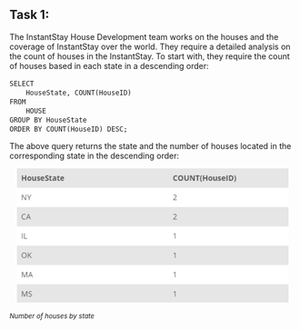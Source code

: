 ## Task 1:

The InstantStay House Development team works on the houses and the coverage of InstantStay over the world. They require a detailed analysis on the count of houses in the InstantStay. To start with, they require the count of houses based in each state in a descending order:

```mysql
SELECT
    HouseState, COUNT(HouseID)
FROM
    HOUSE
GROUP BY HouseState
ORDER BY COUNT(HouseID) DESC;
```

The above query returns the state and the number of houses located in the corresponding state in the descending order:

<p align='center'>
<img src='../assets/jKB97neYRfGVkgDgsag0.png' width='95%' alt='Number of houses by state' />
</p>

<sup>_Number of houses by state_</sup>
